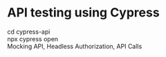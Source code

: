 ﻿# API testing using Cypress
 cd cypress-api <br />
 npx cypress open <br />
Mocking API, Headless Authorization, API Calls
